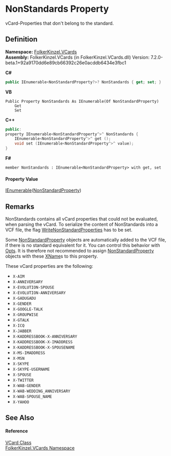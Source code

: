 # NonStandards Property


vCard-Properties that don't belong to the standard.



## Definition
**Namespace:** <a href="67dce261-ab8f-dd0a-4c0c-bc2633c1719e.md">FolkerKinzel.VCards</a>  
**Assembly:** FolkerKinzel.VCards (in FolkerKinzel.VCards.dll) Version: 7.2.0-beta.1+92a9170dd6e89cb66392c26e0acddb6434e3fbc1

**C#**
``` C#
public IEnumerable<NonStandardProperty?>? NonStandards { get; set; }
```
**VB**
``` VB
Public Property NonStandards As IEnumerable(Of NonStandardProperty)
	Get
	Set
```
**C++**
``` C++
public:
property IEnumerable<NonStandardProperty^>^ NonStandards {
	IEnumerable<NonStandardProperty^>^ get ();
	void set (IEnumerable<NonStandardProperty^>^ value);
}
```
**F#**
``` F#
member NonStandards : IEnumerable<NonStandardProperty> with get, set
```



#### Property Value
<a href="https://learn.microsoft.com/dotnet/api/system.collections.generic.ienumerable-1" target="_blank" rel="noopener noreferrer">IEnumerable</a>(<a href="96debf4b-ac3d-b14a-1b24-db26564c0795.md">NonStandardProperty</a>)

## Remarks

NonStandards contains all vCard properties that could not be evaluated, when parsing the vCard. To serialize the content of NonStandards into a VCF file, the flag <a href="30bedfe8-6ddb-6b4e-f5cf-c3f361041435.md">WriteNonStandardProperties</a> has to be set.

Some <a href="96debf4b-ac3d-b14a-1b24-db26564c0795.md">NonStandardProperty</a> objects are automatically added to the VCF file, if there is no standard equivalent for it. You can control this behavior with <a href="30bedfe8-6ddb-6b4e-f5cf-c3f361041435.md">Opts</a>. It is therefore not recommended to assign <a href="96debf4b-ac3d-b14a-1b24-db26564c0795.md">NonStandardProperty</a> objects with these <a href="6a4b0773-5337-b445-059e-6e6748dac589.md">XName</a>s to this property.

These vCard properties are the following:
<ul><li><code>X-AIM</code></li><li><code>X-ANNIVERSARY</code></li><li><code>X-EVOLUTION-SPOUSE</code></li><li><code>X-EVOLUTION-ANNIVERSARY</code></li><li><code>X-GADUGADU</code></li><li><code>X-GENDER</code></li><li><code>X-GOOGLE-TALK</code></li><li><code>X-GROUPWISE</code></li><li><code>X-GTALK</code></li><li><code>X-ICQ</code></li><li><code>X-JABBER</code></li><li><code>X-KADDRESSBOOK-X-ANNIVERSARY</code></li><li><code>X-KADDRESSBOOK-X-IMADDRESS</code></li><li><code>X-KADDRESSBOOK-X-SPOUSENAME</code></li><li><code>X-MS-IMADDRESS</code></li><li><code>X-MSN</code></li><li><code>X-SKYPE</code></li><li><code>X-SKYPE-USERNAME</code></li><li><code>X-SPOUSE</code></li><li><code>X-TWITTER</code></li><li><code>X-WAB-GENDER</code></li><li><code>X-WAB-WEDDING_ANNIVERSARY</code></li><li><code>X-WAB-SPOUSE_NAME</code></li><li><code>X-YAHOO</code></li></ul>



## See Also


#### Reference
<a href="23413828-9a4a-2851-b88b-84d0afcb0031.md">VCard Class</a>  
<a href="67dce261-ab8f-dd0a-4c0c-bc2633c1719e.md">FolkerKinzel.VCards Namespace</a>  
